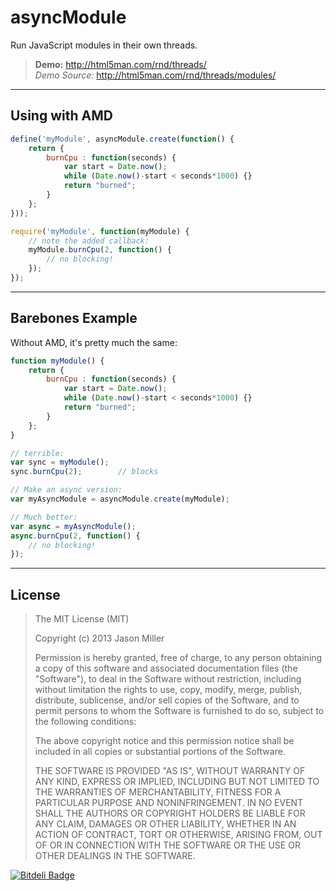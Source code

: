 asyncModule
===========

Run JavaScript modules in their own threads.  

> **Demo:** http://html5man.com/rnd/threads/  
> *Demo Source:* http://html5man.com/rnd/threads/modules/  

---

Using with AMD
--------------

```JavaScript
define('myModule', asyncModule.create(function() {
	return {
		burnCpu : function(seconds) {
			var start = Date.now();
			while (Date.now()-start < seconds*1000) {}
			return "burned";
		}
	};
}));

require('myModule', function(myModule) {
	// note the added callback:
	myModule.burnCpu(2, function() {
		// no blocking!
	});
});
```

---

Barebones Example
-----------------

Without AMD, it's pretty much the same:  

```JavaScript
function myModule() {
	return {
		burnCpu : function(seconds) {
			var start = Date.now();
			while (Date.now()-start < seconds*1000) {}
			return "burned";
		}
	};
}

// terrible:
var sync = myModule();
sync.burnCpu(2);		// blocks

// Make an async version:
var myAsyncModule = asyncModule.create(myModule);

// Much better:
var async = myAsyncModule();
async.burnCpu(2, function() {
	// no blocking!
});
```

---

License
-------

> The MIT License (MIT)
> 
> Copyright (c) 2013 Jason Miller
> 
> Permission is hereby granted, free of charge, to any person obtaining a copy of
> this software and associated documentation files (the "Software"), to deal in
> the Software without restriction, including without limitation the rights to
> use, copy, modify, merge, publish, distribute, sublicense, and/or sell copies of
> the Software, and to permit persons to whom the Software is furnished to do so,
> subject to the following conditions:
> 
> The above copyright notice and this permission notice shall be included in all
> copies or substantial portions of the Software.
> 
> THE SOFTWARE IS PROVIDED "AS IS", WITHOUT WARRANTY OF ANY KIND, EXPRESS OR
> IMPLIED, INCLUDING BUT NOT LIMITED TO THE WARRANTIES OF MERCHANTABILITY, FITNESS
> FOR A PARTICULAR PURPOSE AND NONINFRINGEMENT. IN NO EVENT SHALL THE AUTHORS OR
> COPYRIGHT HOLDERS BE LIABLE FOR ANY CLAIM, DAMAGES OR OTHER LIABILITY, WHETHER
> IN AN ACTION OF CONTRACT, TORT OR OTHERWISE, ARISING FROM, OUT OF OR IN
> CONNECTION WITH THE SOFTWARE OR THE USE OR OTHER DEALINGS IN THE SOFTWARE.


[![Bitdeli Badge](https://d2weczhvl823v0.cloudfront.net/developit/asyncmodule/trend.png)](https://bitdeli.com/free "Bitdeli Badge")

